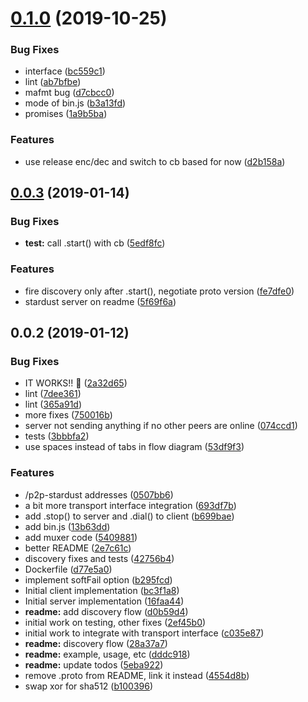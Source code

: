 <a name="0.1.0"></a>
# [0.1.0](https://github.com/libp2p/js-libp2p-stardust/compare/v0.0.3...v0.1.0) (2019-10-25)


### Bug Fixes

* interface ([bc559c1](https://github.com/libp2p/js-libp2p-stardust/commit/bc559c1))
* lint ([ab7bfbe](https://github.com/libp2p/js-libp2p-stardust/commit/ab7bfbe))
* mafmt bug ([d7cbcc0](https://github.com/libp2p/js-libp2p-stardust/commit/d7cbcc0))
* mode of bin.js ([b3a13fd](https://github.com/libp2p/js-libp2p-stardust/commit/b3a13fd))
* promises ([1a9b5ba](https://github.com/libp2p/js-libp2p-stardust/commit/1a9b5ba))


### Features

* use release enc/dec and switch to cb based for now ([d2b158a](https://github.com/libp2p/js-libp2p-stardust/commit/d2b158a))



<a name="0.0.3"></a>
## [0.0.3](https://github.com/libp2p/js-libp2p-stardust/compare/v0.0.2...v0.0.3) (2019-01-14)


### Bug Fixes

* **test:** call .start() with cb ([5edf8fc](https://github.com/libp2p/js-libp2p-stardust/commit/5edf8fc))


### Features

* fire discovery only after .start(), negotiate proto version ([fe7dfe0](https://github.com/libp2p/js-libp2p-stardust/commit/fe7dfe0))
* stardust server on readme ([5f69f6a](https://github.com/libp2p/js-libp2p-stardust/commit/5f69f6a))



<a name="0.0.2"></a>
## 0.0.2 (2019-01-12)


### Bug Fixes

* IT WORKS!! :tada: ([2a32d65](https://github.com/libp2p/js-libp2p-stardust/commit/2a32d65))
* lint ([7dee361](https://github.com/libp2p/js-libp2p-stardust/commit/7dee361))
* lint ([365a91d](https://github.com/libp2p/js-libp2p-stardust/commit/365a91d))
* more fixes ([750016b](https://github.com/libp2p/js-libp2p-stardust/commit/750016b))
* server not sending anything if no other peers are online ([074ccd1](https://github.com/libp2p/js-libp2p-stardust/commit/074ccd1))
* tests ([3bbbfa2](https://github.com/libp2p/js-libp2p-stardust/commit/3bbbfa2))
* use spaces instead of tabs in flow diagram ([53df9f3](https://github.com/libp2p/js-libp2p-stardust/commit/53df9f3))


### Features

* /p2p-stardust addresses ([0507bb6](https://github.com/libp2p/js-libp2p-stardust/commit/0507bb6))
* a bit more transport interface integration ([693df7b](https://github.com/libp2p/js-libp2p-stardust/commit/693df7b))
* add .stop() to server and .dial() to client ([b699bae](https://github.com/libp2p/js-libp2p-stardust/commit/b699bae))
* add bin.js ([13b63dd](https://github.com/libp2p/js-libp2p-stardust/commit/13b63dd))
* add muxer code ([5409881](https://github.com/libp2p/js-libp2p-stardust/commit/5409881))
* better README ([2e7c61c](https://github.com/libp2p/js-libp2p-stardust/commit/2e7c61c))
* discovery fixes and tests ([42756b4](https://github.com/libp2p/js-libp2p-stardust/commit/42756b4))
* Dockerfile ([d77e5a0](https://github.com/libp2p/js-libp2p-stardust/commit/d77e5a0))
* implement softFail option ([b295fcd](https://github.com/libp2p/js-libp2p-stardust/commit/b295fcd))
* Initial client implementation ([bc3f1a8](https://github.com/libp2p/js-libp2p-stardust/commit/bc3f1a8))
* Initial server implementation ([16faa44](https://github.com/libp2p/js-libp2p-stardust/commit/16faa44))
* **readme:** add discovery flow ([d0b59d4](https://github.com/libp2p/js-libp2p-stardust/commit/d0b59d4))
* initial work on testing, other fixes ([2ef45b0](https://github.com/libp2p/js-libp2p-stardust/commit/2ef45b0))
* initial work to integrate with transport interface ([c035e87](https://github.com/libp2p/js-libp2p-stardust/commit/c035e87))
* **readme:** discovery flow ([28a37a7](https://github.com/libp2p/js-libp2p-stardust/commit/28a37a7))
* **readme:** example, usage, etc ([dddc918](https://github.com/libp2p/js-libp2p-stardust/commit/dddc918))
* **readme:** update todos ([5eba922](https://github.com/libp2p/js-libp2p-stardust/commit/5eba922))
* remove .proto from README, link it instead ([4554d8b](https://github.com/libp2p/js-libp2p-stardust/commit/4554d8b))
* swap xor for sha512 ([b100396](https://github.com/libp2p/js-libp2p-stardust/commit/b100396))



